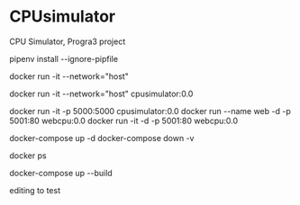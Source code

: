 # CPUsimulator
CPU Simulator, Progra3 project 

pipenv install --ignore-pipfile

docker run -it --network="host" 

docker run -it --network="host" cpusimulator:0.0

docker run -it -p 5000:5000 cpusimulator:0.0
docker run --name web -d -p 5001:80 webcpu:0.0
docker run -it -d -p 5001:80 webcpu:0.0

docker-compose up -d
docker-compose down -v

docker ps

docker-compose up --build

editing to test